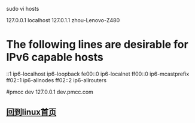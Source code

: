 sudo vi hosts

127.0.0.1	localhost
127.0.1.1	zhou-Lenovo-Z480

# The following lines are desirable for IPv6 capable hosts
::1     ip6-localhost ip6-loopback
fe00::0 ip6-localnet
ff00::0 ip6-mcastprefix
ff02::1 ip6-allnodes
ff02::2 ip6-allrouters

#pmcc dev
127.0.0.1 dev.pmcc.com

##  [回到linux首页](index.md)